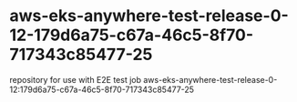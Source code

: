 # aws-eks-anywhere-test-release-0-12-179d6a75-c67a-46c5-8f70-717343c85477-25
repository for use with E2E test job aws-eks-anywhere-test-release-0-12:179d6a75-c67a-46c5-8f70-717343c85477-25
